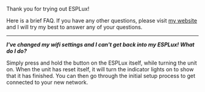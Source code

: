Thank you for trying out ESPLux!

Here is a brief FAQ. If you have any other questions, please visit [my website](http://esplux.info) and I will try my best to answer any of your questions.


----------


***I've changed my wifi settings and I can't get back into my ESPLux! What do I do?***

Simply press and hold the button on the ESPLux itself, while turning the unit on. When the unit has reset itself, it will turn the indicator lights on to show that it has finished. You can then go through the initial setup process to get connected to your new network.